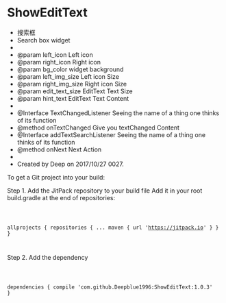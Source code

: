 # ShowEditText

 * 搜索框
 * Search box widget
 *
 * @param left_icon Left icon
 * @param right_icon Right icon
 * @param bg_color widget background
 * @param left_img_size Left icon Size
 * @param right_img_size Right icon Size
 * @param edit_text_size EditText Text Size
 * @param hint_text EditText Text Content
 *
 * @Interface TextChangedListener Seeing the name of a thing one thinks of its function
 * @method onTextChanged Give you textChanged Content
 * @Interface addTextSearchListener Seeing the name of a thing one thinks of its function
 * @method onNext Next Action
 *
 * Created by Deep on 2017/10/27 0027.
 
To get a Git project into your build:

Step 1. Add the JitPack repository to your build file
Add it in your root build.gradle at the end of repositories:

<code>
	
allprojects {
	repositories {
			...
			maven { url 'https://jitpack.io' }
	}
}

</code>

Step 2. Add the dependency

<code>
	
dependencies {
	 compile 'com.github.Deepblue1996:ShowEditText:1.0.3'
}

</code>
